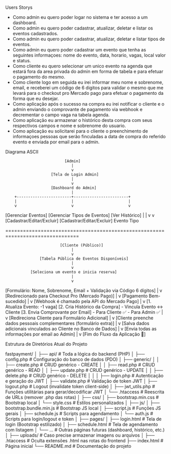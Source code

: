 Users Storys

- Como admin eu quero poder logar no sistema e ter acesso a um dashboard.
- Como admin eu quero poder cadastrar, atualizar, deletar e listar os eventos cadastrados.
- Como admin eu quero poder cadastrar, atualizar, deletar e listar tipos de eventos.
- Como admin eu quero poder cadastrar um evento que tenha as seguintes informaçoes: nome do evento, data, horario, vagas, local valor e status.
- Como cliente eu quero selecionar um unico evento na agenda que estará fora da area privada do admin em forma de tabela e para efetuar o pagamento do mesmo.
- Como cliente logo em seguida eu irei informar meu nome e sobrenome, email, e receberei um código de 6 digitos para validar o mesmo que me levará para o checkout pro Mercado pago para efetuar o pagamento da forma que eu desejar.
- Como aplicação após o sucesso na compra eu irei notificar o cliente e o admin enviando o comprovante de pagamento via webhook e decrementar o campo vaga na tabela agenda.
- Como aplicação eu armazenar o histórico desta compra com seus respectivos campos e nome e sobrenome do usuario.
- Como aplicação eu solicitarei para o cliente o preenchimento de informaçoes pessoas que serão finculadas a data de compra do referido evento e enviada por email para o admin.


Diagrama ASCII 


                              [Admin]
                                 |
                                 v
                        [Tela de Login Admin]
                                 |
                                 v
                        [Dashboard do Admin]
                                 |
        +------------------------+------------------------+
        |                        |                        |
        v                        v                        v
[Gerenciar Eventos]    [Gerenciar Tipos de Eventos]   [Ver Histórico]
        |                        |
        v                        v
[Cadastrar/Editar/Excluir]   [Cadastrar/Editar/Excluir]
       Evento                     Tipo

===============================================================================

                            [Cliente (Público)]
                                 |
                                 v
                   [Tabela Pública de Eventos Disponíveis]
                                 |
                                 v
               [Seleciona um evento e inicia reserva]
                                 |
                                 v
[Formulário: Nome, Sobrenome, Email + Validação via Código 6 dígitos]
                                 |
                                 v
            [Redirecionado para Checkout Pro (Mercado Pago)]
                                 |
                                 v
                        [Pagamento Bem-sucedido]
                                 |
                                 v
        [Webhook é chamado pela API do Mercado Pago]
                                 |
                                 v
                  [1. Atualiza Evento: -1 vaga]
                  [2. Cria Histórico da Compra]
                  - Vincula Evento ↔ Cliente
                  [3. Envia Comprovante por Email]
                        - Para Cliente ✅
                           - Para Admin ✅
                                 |
                                 v
         [Redireciona Cliente para Formulário Adicional]
                                 |
                                 v
 [Cliente preenche dados pessoais complementares (formulário extra)]
                                 |
                                 v
[Salva dados adicionais vinculados ao Cliente no Banco de Dados]
                                 |
                                 v
    [Envia todas as informações por email ao Admin]
                                 |
                                 v
                   [Fim do Fluxo da Aplicação 🎯]



Estrutura de Diretórios Atual do Projeto 



fastpayment/
│
├── api/                          # Toda a lógica do backend (PHP)
│   ├── config.php                 # Configuração do banco de dados (PDO)
│   ├── generic/
│   │   ├── create.php             # CRUD genérico - CREATE
│   │   ├── read.php               # CRUD genérico - READ
│   │   ├── update.php             # CRUD genérico - UPDATE
│   │   ├── delete.php             # CRUD genérico - DELETE
│   │
│   ├── login.php                  # Autenticação e geração do JWT
│   ├── validate.php               # Validação de token JWT
│   ├── logout.php                 # Logout (invalidate token client-side)
│   ├── jwt_utils.php              # Funções utilitárias para gerar/decodificar JWT
│   └── .htaccess                  # Reescrita de URLs (remover .php das rotas)
│
├── css/
│   ├── bootstrap.min.css          # Bootstrap local
│   └── style.css                  # Estilos personalizados
│
├── js/
│   ├── bootstrap.bundle.min.js    # Bootstrap JS local
│   ├── script.js                  # Funções JS gerais
│   ├── schedule.js                # Scripts para agendamento
│   └── auth.js                    # Scripts para login/logout e token
│
├── pages/
│   ├── login.html                 # Tela de login (Bootstrap estilizado)
│   ├── schedule.html              # Tela de agendamento com listagem
│   └── ...                        # Outras páginas futuras (dashboard, histórico, etc.)
│
├── uploads/                       # Caso precise armazenar imagens ou arquivos
│
├── .htaccess                      # Oculta extensões .html nas rotas do frontend
├── index.html                     # Página inicial
└── README.md                      # Documentação do projeto
